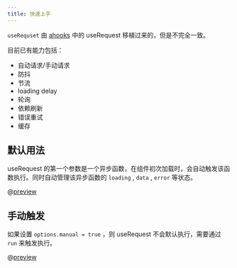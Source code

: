 ```yaml
---
title: 快速上手
---
```

`useRequset` 由 [ahooks](https://ahooks.js.org/zh-CN/hooks/use-request/index) 中的 useRequest 移植过来的，但是不完全一致。

目前已有能力包括：
- 自动请求/手动请求
- 防抖
- 节流
- loading delay
- 轮询
- 依赖刷新
- 错误重试
- 缓存

## 默认用法

useRequest 的第一个参数是一个异步函数，在组件初次加载时，会自动触发该函数执行。同时自动管理该异步函数的 `loading` , `data` , `error` 等状态。

@[preview](./demo/index.vue)


## 手动触发

如果设置 `options.manual = true` ，则 useRequest 不会默认执行，需要通过 `run` 来触发执行。

@[preview](./demo/manual.vue)
